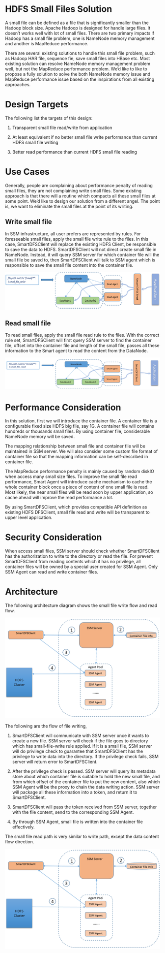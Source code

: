 HDFS Small Files Solution 
====================

A small file can be defined as a file that is significantly smaller than
the Hadoop block size. Apache Hadoop is designed for handle large files.
It doesn’t works well with lot of small files. There are two primary
impacts if Hadoop has a small file problem, one is NameNode memory
management and another is MapReduce performance.

There are several existing solutions to handle this small file problem,
such as Hadoop HAR file, sequence fie, save small files into HBase etc.
Most existing solution can resolve NameNode memory management problem
well, but not the MapReduce performance problem. We’d like to like to
propose a fully solution to solve the both NameNode memory issue and
MapReduce performance issue based on the inspirations from all existing
approaches.

Design Targets 
===============

The following list the targets of this design:

1. Transparent small file read/write from application

2. At least equivalent if no better small file write performance than
current HDFS small file writing

3. Better read performance than current HDFS small file reading

Use Cases
=========

Generally, people are complaining about performance penalty of reading
small files, they are not complaining write small files. Some existing
approach is that there will a routine which compacts all these small
files at some point. We’d like to design our solution from a different
angel. The point is, we want to eliminate the small files at the point
of its writing.

Write small file
----------------

In SSM infrastructure, all user prefers are represented by rules. For
foreseeable small files, apply the small file write rule to the files.
In this case, SmartDFSClient will replace the existing HDFS Client, be
responsible to save the data to HDFS. SmartDFSClient will not direct
create small file in NameNode. Instead, it will query SSM server for
which container file will the small file be saved to, then
SmartDFSClient will talk to SSM agent which is responsible to save the
small file content into the container file.

<img src="./small-file-write.png" width="624" height="122" />

Read small file
--------------------------

To read small files, apply the small file read rule to the files. With
the correct rule set, SmartDFSClient will first query SSM server to find
the container file, offset into the container file and length of the
small file, passes all these information to the Smart agent to read the
content from the DataNode.

<img src="./small-file-read.png" />

Performance Consideration
=========================

In this solution, first we will introduce the container file. A
container file is a configurable fixed size HDFS big file, say 1G. A
container file will contains hundreds or thousands small files. By using
container file, considerable NameNode memory will be saved.

The mapping relationship between small file and container file will be
maintained in SSM server. We will also consider some custom file format
of container file so that the mapping information can be self-described
in container file.

The MapReduce performance penalty is mainly caused by random diskIO when
access many small size files. To improve the small file read
performance, Smart Agent will introduce cache mechanism to cache the
whole container block once a piece of content of one small file is read.
Most likely, the near small files will be read soon by upper
application, so cache ahead will improve the read performance a lot.

By using SmartDFSClient, which provides compatible API definition as
existing HDFS DFSClient, small file read and write will be transparent
to upper level application.

Security Consideration 
=======================

When access small files, SSM server should check whether SmartDFSClient
has the authorization to write to the directory or read the file. For
prevent SmartDFSClient from reading contents which it has no privilege,
all container files will be owned by a special user created for SSM
Agent. Only SSM Agent can read and write container files.

Architecture
============

The following architecture diagram shows the small file write flow and
read flow.

<img src="./small-file-write-arch.png" />

The following are the flow of file writing,

1.  SmartDFSClient will communicate with SSM server once it wants to
    create a new file. SSM server will check if the file goes to
    directory which has small-file-write rule applied. If it is a small
    file, SSM server will do privilege check to guarantee that
    SmartDFSClient has the privilege to write data into the directory.
    If the privilege check fails, SSM server will return error
    to SmartDFSClient.

2.  After the privilege check is passed. SSM server will query its
    metadata store about which container file is suitable to hold the
    new small file, and from which offset of the container file to put
    the new content, also which SSM Agent will be the proxy to chain the
    data writing action. SSM server will package all these information
    into a token, and return it to SmartDFSClient.

3.  SmartDFSClient will pass the token received from SSM server,
    together with the file content, send to the corresponding SSM Agent.

4.  By through SSM Agent, small file is written into the container
    file effectively.

The small file read path is very similar to write path, except the data
content flow direction.

<img src="./small-file-read-arch.png" />
